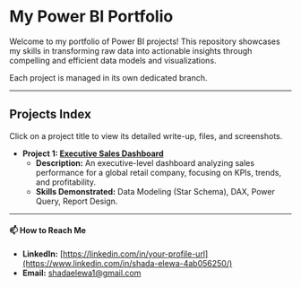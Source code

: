 # My Power BI Portfolio

Welcome to my portfolio of Power BI projects! This repository showcases my skills in transforming raw data into actionable insights through compelling and efficient data models and visualizations.

Each project is managed in its own dedicated branch.

---

## Projects Index

Click on a project title to view its detailed write-up, files, and screenshots.

*   **Project 1: [Executive Sales Dashboard]([the_url](https://github.com/ShadaElewa/powerbi_projects/tree/sales-dashboard))**
    *   **Description:** An executive-level dashboard analyzing sales performance for a global retail company, focusing on KPIs, trends, and profitability.
    *   **Skills Demonstrated:** Data Modeling (Star Schema), DAX, Power Query, Report Design.



---

#### 📫 How to Reach Me

*   **LinkedIn:** [https://linkedin.com/in/your-profile-url](https://www.linkedin.com/in/shada-elewa-4ab056250/)
*   **Email:**  [shadaelewa1@gmail.com](mailto:shadaelewa1@gmail.com)
